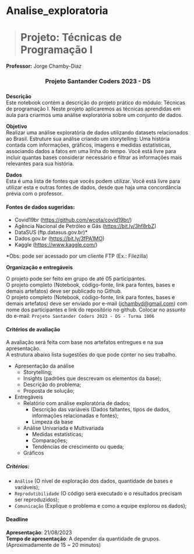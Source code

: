 # Analise_exploratoria

> # Projeto: Técnicas de Programação I
**Professor:** Jorge Chamby-Diaz

<center><h3>Projeto Santander Coders 2023 - DS<h3></center>

**Descrição**<br>
Este notebook contém a descrição do projeto prático do módulo: Técnicas de programação I. Neste projeto aplicaremos as técnicas aprendidas em aula para criarmos uma análise exploratória sobre um conjunto de dados.

**Objetivo**<br> Realizar uma análise exploratória de dados utilizando datasets relacionados ao Brasil. Estruture sua análise criando um storytelling: Uma história contada com informações, gráficos, imagens e medidas estatísticas, associando dados a fatos em uma linha do tempo. Você está livre para incluir quantas bases considerar necessário e filtrar as informações mais relevantes para sua história.  

**Dados**<br>
Esta é uma lista de fontes que vocês podem utilizar. Você está livre para utilizar esta e outras fontes de dados, desde que haja uma concordância prévia com o professor.

#### Fontes de dados sugeridas:
 - Covid19br (https://github.com/wcota/covid19br/)
 - Agência Nacional de Petróleo e Gás (https://bit.ly/3hf8rbZ)
 - DataSUS (ftp.datasus.gov.br)*
 - Dados.gov.br (https://bit.ly/3fPA1MO)
 - Kaggle (https://www.kaggle.com/)
 
*Obs: pode ser acessado por um cliente FTP (Ex.: Filezilla)

**Organização e entregáveis**

O projeto pode ser feito em grupo de até 05 participantes.<br> 
O projeto completo (Notebook, código-fonte, link para fontes, bases e demais artefatos) deve ser publicado no Github.<br>
O projeto completo (Notebook, código-fonte, link para fontes, bases e demais artefatos) deve ser enviado por e-mail (jchambyd@gmail.com) com nome dos participantes e link do repositório no github. Colocar no assunto do e-mail: ``Projeto Santander Coders 2023 - DS - Turma 1006``<br>

#### Critérios de avaliação

A avaliação será feita com base nos artefatos entregues e na sua apresentação.<br> 
A estrutura abaixo lista sugestões do que pode conter no seu trabalho. 

 - Apresentação da análise
     - Storytelling; 
     - Insights (padrões que descrevam os elementos da base);
     - Descrição do problema;
     - Proposta de solução;
 - Entregáveis
     - Relatório com análise exploratória de dados;
         - Descrição das variáveis (Dados faltantes, tipos de dados, informações relacionadas e fontes);
         - Limpeza da base
     - Análise Univariada e Multivariada
         - Medidas estatísticas;
         - Comparações;
         - Tendências de crescimento ou queda;
     - Gráficos

##### Critérios:
 - `Análise` (O nível de exploração dos dados, quantidade de bases e variáveis);
 - `Reprodutibilidade` (O código será executado e o resultados precisam ser reproduzidos);
 - `Comunicação` (Explique o problema e como a equipe explorou os dados);

#### Deadline
**Apresentação**: 21/08/2023 <br>
**Tempo de apresentação**: A depender da quantidade de grupos. (Aproximadamente de 15 ~ 20 minutos)


```python

```
